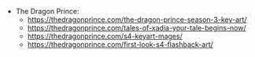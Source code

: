 - The Dragon Prince:
  - https://thedragonprince.com/the-dragon-prince-season-3-key-art/
  - https://thedragonprince.com/tales-of-xadia-your-tale-begins-now/
  - https://thedragonprince.com/s4-keyart-mages/
  - https://thedragonprince.com/first-look-s4-flashback-art/